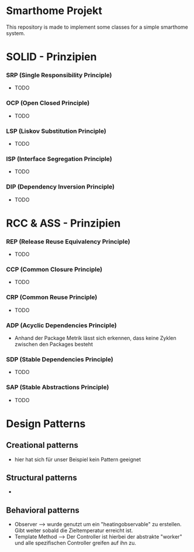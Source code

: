 # Smarthome Projekt
This repository is made to implement some classes for a simple smarthome system.

# SOLID - Prinzipien
### SRP (Single Responsibility Principle)
* TODO
### OCP (Open Closed Principle)
* TODO
### LSP (Liskov Substitution Principle)
* TODO
### ISP (Interface Segregation Principle)
* TODO
### DIP (Dependency Inversion Principle)
* TODO

# RCC & ASS - Prinzipien
### REP (Release Reuse Equivalency Principle)
* TODO

### CCP (Common Closure Principle)
* TODO

### CRP (Common Reuse Principle)
* TODO

### ADP (Acyclic Dependencies Principle)
* Anhand der Package Metrik lässt sich erkennen, dass keine Zyklen zwischen den Packages besteht

### SDP (Stable Dependencies Principle)
* TODO

### SAP (Stable Abstractions Principle)
* TODO


# Design Patterns
## Creational patterns
* hier hat sich für unser Beispiel kein Pattern geeignet

## Structural patterns
* 

## Behavioral patterns
* Observer --> wurde genutzt um ein "heatingobservable" zu erstellen. Gibt weiter sobald die Zieltemperatur erreicht ist.
* Template Method --> Der Controller ist hierbei der abstrakte "worker" und alle spezifischen Controller greifen auf ihn zu.
